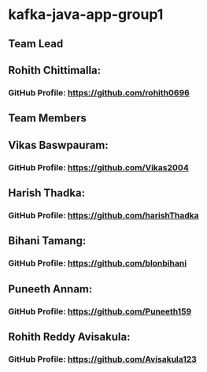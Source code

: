 # kafka-java-app-group1

## Team Lead
## Rohith Chittimalla:
### GitHub Profile: https://github.com/rohith0696

## Team Members
## Vikas Baswpauram:
### GitHub Profile: https://github.com/Vikas2004

## Harish Thadka:
### GitHub Profile: https://github.com/harishThadka

## Bihani Tamang:
### GitHub Profile: https://github.com/blonbihani

## Puneeth Annam:
### GitHub Profile: https://github.com/Puneeth159

## Rohith Reddy Avisakula:
### GitHub Profile: https://github.com/Avisakula123


